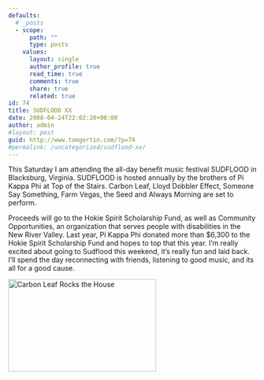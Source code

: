 ```yaml
---
defaults:
  # _posts
  - scope:
      path: ""
      type: posts
    values:
      layout: single
      author_profile: true
      read_time: true
      comments: true
      share: true
      related: true
id: 74
title: SUDFLOOD XX
date: 2008-04-24T22:02:20+00:00
author: admin
#layout: post
guid: http://www.tomgertin.com/?p=74
#permalink: /uncategorized/sudflood-xx/
---
```

This Saturday I am attending the all-day benefit music festival SUDFLOOD in Blacksburg, Virginia. SUDFLOOD is hosted annually by the brothers of Pi Kappa Phi at Top of the Stairs. Carbon Leaf, Lloyd Dobbler Effect, Someone Say Something, Farm Vegas, the Seed and Always Morning are set to perform.

Proceeds will go to the Hokie Spirit Scholarship Fund, as well as Community Opportunities, an organization that serves people with disabilities in the New River Valley. Last year, Pi Kappa Phi donated more than $6,300 to the Hokie Spirit Scholarship Fund and hopes to top that this year. I’m really excited about going to Sudflood this weekend, it’s really fun and laid back. I’ll spend the day reconnecting with friends, listening to good music, and its all for a good cause.

[<img class="alignnone size-medium wp-image-75" title="SUDFLOOD" src="http://www.tomgertin.com/blog/wp-content/uploads/2008/04/picture-11-300x188.png" alt="Carbon Leaf Rocks the House" width="300" height="188" />](http://www.tomgertin.com/blog/wp-content/uploads/2008/04/picture-11.png)
